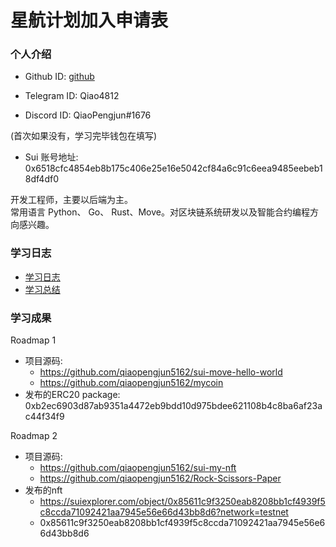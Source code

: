 # 星航计划加入申请表

### 个人介绍

* Github ID: [github](https://github.com/qiaopengjun5162)

* Telegram ID: Qiao4812

* Discord ID: QiaoPengjun#1676

(首次如果没有，学习完毕钱包在填写)

* Sui 账号地址:
0x6518cfc4854eb8b175c406e25e16e5042cf84a6c91c6eea9485eebeb18df4df0

开发工程师，主要以后端为主。  
常用语言 Python、 Go、 Rust、Move。对区块链系统研发以及智能合约编程方向感兴趣。

### 学习日志

* [学习日志](journal.md)
* [学习总结](summary.md)

### 学习成果

Roadmap  1  

* 项目源码:
  * <https://github.com/qiaopengjun5162/sui-move-hello-world>
  * <https://github.com/qiaopengjun5162/mycoin>
* 发布的ERC20
package: 0xb2ec6903d87ab9351a4472eb9bdd10d975bdee621108b4c8ba6af23ac44f34f9

Roadmap 2

* 项目源码:
  * <https://github.com/qiaopengjun5162/sui-my-nft>
  * <https://github.com/qiaopengjun5162/Rock-Scissors-Paper>
* 发布的nft
  * <https://suiexplorer.com/object/0x85611c9f3250eab8208bb1cf4939f5c8ccda71092421aa7945e56e66d43bb8d6?network=testnet>
  * 0x85611c9f3250eab8208bb1cf4939f5c8ccda71092421aa7945e56e66d43bb8d6
